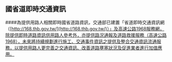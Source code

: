 ## 國省道即時交通資訊

####為提供用路人相關即時國省道路資訊，交通部已建置「省道即時交通資訊網（[http://168.thb.gov.tw/](http://168.thb.gov.tw/)）」及高速公路1968服務網，除提供即時道路資訊供用路人參考外，亦提供路況通報及道路救援服務（高速公路1968），未來將持續規劃進行施工、交通事件資訊之提供及整合交通資訊流通服務，以提供用路人更完善之交通資訊、改善道路壅塞狀況及促進業者進行加值應用。
